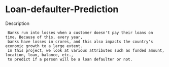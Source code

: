 # Loan-defaulter-Prediction

Description

     Banks run into losses when a customer doesn't pay their loans on time. Because of this, every year, 
     banks have losses in crores, and this also impacts the country's economic growth to a large extent. 
     In this project, we look at various attributes such as funded amount, location, loan, balance, etc., 
     to predict if a person will be a loan defaulter or not.
